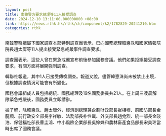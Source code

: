 ```yaml
---
layout: post
title: 南韓警方要求總理等11人接受調查
date: 2024-12-10 13:11:00.000000000 +08:00
link: https://news.rthk.hk/rthk/ch/component/k2/1782829-20241210.htm
categories: rthk
---
```


南韓警察廳屬下國家調查本部特別調查團表示，已向國務總理韓悳洙和國家情報院院長趙太庸等11人提出接受緊急戒嚴事件調查要求。

調查團表示，這些人曾在緊急戒嚴宣布前後參加國務會議。他們如果拒絕接受調查要求，有關方面將展開強制調查。

韓聯社報道，其中1人已接受傳喚調查。報道又說，儘管韓悳洙尚未被禁止出境，但根據調查情況可能會有所變化。

國務會議組成人員包括總統、國務總理及19名國務委員共21人。在上周三凌晨解除緊急戒嚴後，國務委員立即請辭。

據了解，除韓悳洙、趙太庸外，經濟副總理兼企劃財政部長崔相穆、前國防部長金龍顯、前行政安全部長李祥敏、法務部長朴性載、外交部長趙兌烈、統一部長金暎浩、保健福祉部長曹圭鴻、中小風險企業部長吳姈姝和農林畜產食品部長宋美玲當時出席了國務會議。
